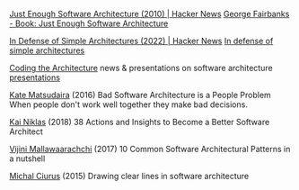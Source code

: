 
[Just Enough Software Architecture (2010) | Hacker News](https://news.ycombinator.com/item?id=40691929)
[George Fairbanks - Book: Just Enough Software Architecture](https://www.georgefairbanks.com/book/)

[In Defense of Simple Architectures (2022) | Hacker News](https://news.ycombinator.com/item?id=39440179)
[In defense of simple architectures](https://danluu.com/simple-architectures/)

[Coding the Architecture](http://www.codingthearchitecture.com/)
news & presentations on software architecture
[presentations](http://www.codingthearchitecture.com/presentations/)

[Kate Matsudaira](https://queue.acm.org/detail.cfm?id=2974011)
(2016) Bad Software Architecture is a People Problem
When people don't work well together they make bad decisions.

[Kai Niklas](https://hackernoon.com/38-actions-and-insights-to-become-a-better-software-architect-f135e2de9a1b)
(2018) 38 Actions and Insights to Become a Better Software Architect

[Vijini Mallawaarachchi](https://towardsdatascience.com/10-common-software-architectural-patterns-in-a-nutshell-a0b47a1e9013)
(2017) 10 Common Software Architectural Patterns in a nutshell

[Michal Ciurus](http://yourcodesucksexception.blogspot.be/2015/01/reusable-software-just-do-write-generic.html)
(2015) Drawing clear lines in software architecture
